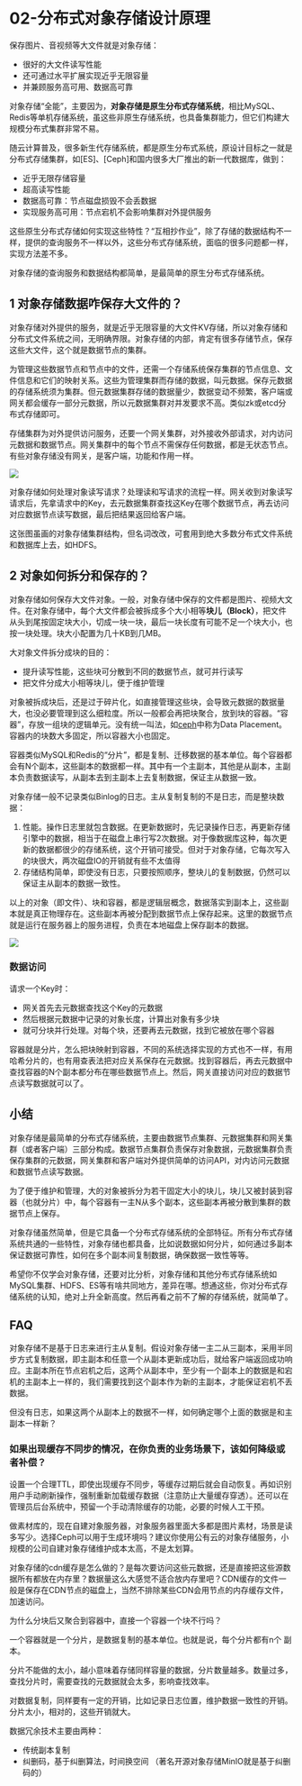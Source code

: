 # 02-分布式对象存储设计原理

保存图片、音视频等大文件就是对象存储：

- 很好的大文件读写性能
- 还可通过水平扩展实现近乎无限容量
- 并兼顾服务高可用、数据高可靠

对象存储“全能”，主要因为，**对象存储是原生分布式存储系统**，相比MySQL、Redis等单机存储系统，虽这些非原生存储系统，也具备集群能力，但它们构建大规模分布式集群非常不易。

随云计算普及，很多新生代存储系统，都是原生分布式系统，原设计目标之一就是分布式存储集群，如[ES]、[Ceph]和国内很多大厂推出的新一代数据库，做到：

- 近乎无限存储容量
- 超高读写性能
- 数据高可靠：节点磁盘损毁不会丢数据
- 实现服务高可用：节点宕机不会影响集群对外提供服务

这些原生分布式存储如何实现这些特性？“互相抄作业”，除了存储的数据结构不一样，提供的查询服务不一样以外，这些分布式存储系统，面临的很多问题都一样，实现方法差不多。

对象存储的查询服务和数据结构都简单，是最简单的原生分布式存储系统。

## 1 对象存储数据咋保存大文件的？

对象存储对外提供的服务，就是近乎无限容量的大文件KV存储，所以对象存储和分布式文件系统之间，无明确界限。对象存储的内部，肯定有很多存储节点，保存这些大文件，这个就是数据节点的集群。

为管理这些数据节点和节点中的文件，还需一个存储系统保存集群的节点信息、文件信息和它们的映射关系。这些为管理集群而存储的数据，叫元数据。保存元数据的存储系统须为集群。但元数据集群存储的数据量少，数据变动不频繁，客户端或网关都会缓存一部分元数据，所以元数据集群对并发要求不高。类似zk或etcd分布式存储即可。

存储集群为对外提供访问服务，还要一个网关集群，对外接收外部请求，对内访问元数据和数据节点。网关集群中的每个节点不需保存任何数据，都是无状态节点。有些对象存储没有网关，是客户端，功能和作用一样。

![](https://my-img.javaedge.com.cn/javaedge-blog/2024/06/23aa89093810d8a87ad576f4da162585.jpg)

对象存储如何处理对象读写请求？处理读和写请求的流程一样。网关收到对象读写请求后，先拿请求中的Key，去元数据集群查找这Key在哪个数据节点，再去访问对应数据节点读写数据，最后把结果返回给客户端。

这张图虽画的对象存储集群结构，但名词改改，可套用到绝大多数分布式文件系统和数据库上去，如HDFS。

## 2 对象如何拆分和保存的？

对象存储如何保存大文件对象。一般，对象存储中保存的文件都是图片、视频大文件。在对象存储中，每个大文件都会被拆成多个大小相等**块儿（Block）**，把文件从头到尾按固定块大小，切成一块一块，最后一块长度有可能不足一个块大小，也按一块处理。块大小配置为几十KB到几MB。

大对象文件拆分成块的目的：

- 提升读写性能，这些块可分散到不同的数据节点，就可并行读写
- 把文件分成大小相等块儿，便于维护管理

对象被拆成块后，还是过于碎片化，如直接管理这些块，会导致元数据的数据量大，也没必要管理到这么细粒度。所以一般都会再把块聚合，放到块的容器。“容器”，存放一组块的逻辑单元。没有统一叫法，如[ceph](https://ceph.io/)中称为Data Placement。容器内的块数大多固定，所以容器大小也固定。

容器类似MySQL和Redis的“分片”，都是复制、迁移数据的基本单位。每个容器都会有N个副本，这些副本的数据都一样。其中有一个主副本，其他是从副本，主副本负责数据读写，从副本去到主副本上去复制数据，保证主从数据一致。

对象存储一般不记录类似Binlog的日志。主从复制复制的不是日志，而是整块数据：

1. 性能。操作日志里就包含数据。在更新数据时，先记录操作日志，再更新存储引擎中的数据，相当于在磁盘上串行写2次数据。对于像数据库这种，每次更新的数据都很少的存储系统，这个开销可接受。但对于对象存储，它每次写入的块很大，两次磁盘IO的开销就有些不太值得
2. 存储结构简单，即使没有日志，只要按照顺序，整块儿的复制数据，仍然可以保证主从副本的数据一致性。

以上的对象（即文件）、块和容器，都是逻辑层概念，数据落实到副本上，这些副本就是真正物理存在。这些副本再被分配到数据节点上保存起来。这里的数据节点就是运行在服务器上的服务进程，负责在本地磁盘上保存副本的数据。

![](https://my-img.javaedge.com.cn/javaedge-blog/2024/11/cf5d169b39311d9400117693884b49e1.jpg)

### 数据访问

请求一个Key时：

- 网关首先去元数据查找这个Key的元数据
- 然后根据元数据中记录的对象长度，计算出对象有多少块
- 就可分块并行处理。对每个块，还要再去元数据，找到它被放在哪个容器

容器就是分片，怎么把块映射到容器，不同的系统选择实现的方式也不一样，有用哈希分片的，也有用查表法把对应关系保存在元数据。找到容器后，再去元数据中查找容器的N个副本都分布在哪些数据节点上。然后，网关直接访问对应的数据节点读写数据就可以了。

## 小结

对象存储是最简单的分布式存储系统，主要由数据节点集群、元数据集群和网关集群（或者客户端）三部分构成。数据节点集群负责保存对象数据，元数据集群负责保存集群的元数据，网关集群和客户端对外提供简单的访问API，对内访问元数据和数据节点读写数据。

为了便于维护和管理，大的对象被拆分为若干固定大小的块儿，块儿又被封装到容器（也就分片）中，每个容器有一主N从多个副本，这些副本再被分散到集群的数据节点上保存。

对象存储虽然简单，但是它具备一个分布式存储系统的全部特征。所有分布式存储系统共通的一些特性，对象存储也都具备，比如说数据如何分片，如何通过多副本保证数据可靠性，如何在多个副本间复制数据，确保数据一致性等等。



希望你不仅学会对象存储，还要对比分析，对象存储和其他分布式存储系统如MySQL集群、HDFS、ES等有啥共同地方，差异在哪。想通这些，你对分布式存储系统的认知，绝对上升全新高度。然后再看之前不了解的存储系统，就简单了。

## FAQ

对象存储不是基于日志来进行主从复制。假设对象存储一主二从三副本，采用半同步方式复制数据，即主副本和任意一个从副本更新成功后，就给客户端返回成功响应。主副本所在节点宕机之后，这两个从副本中，至少有一个副本上的数据是和宕机的主副本上一样的，我们需要找到这个副本作为新的主副本，才能保证宕机不丢数据。

但没有日志，如果这两个从副本上的数据不一样，如何确定哪个上面的数据是和主副本一样新？

### 如果出现缓存不同步的情况，在你负责的业务场景下，该如何降级或者补偿？

设置一个合理TTL，即使出现缓存不同步，等缓存过期后就会自动恢复。再如识别用户手动刷新操作，强制重新加载缓存数据（注意防止大量缓存穿透）。还可以在管理员后台系统中，预留一个手动清除缓存的功能，必要的时候人工干预。



做素材库的，现在自建对象服务器，对象服务器里面大多都是图片素材，场景是读多写少。选择Ceph可以用于生成环境吗？建议你使用公有云的对象存储服务，小规模的公司自建对象存储维护成本太高，不是太划算。





对象存储的cdn缓存是怎么做的？是每次要访问这些元数据，还是直接把这些源数据所有都放在内存里？数据量这么大感觉不适合放内存里吧？CDN缓存的文件一般是保存在CDN节点的磁盘上，当然不排除某些CDN会用节点的内存缓存文件，加速访问。



为什么分块后又聚合到容器中，直接一个容器一个块不行吗？

一个容器就是一个分片，是数据复制的基本单位。也就是说，每个分片都有n个 副本。

分片不能做的太小，越小意味着存储同样容量的数据，分片数量越多。数量过多，查找分片时，需要查找的元数据就会太多，影响查找效率。

对数据复制，同样要有一定的开销，比如记录日志位置，维护数据一致性的开销。分片太小，相对的，这些开销就大。

数据冗余技术主要由两种：

- 传统副本复制
- 纠删码，基于纠删算法，时间换空间 （著名开源对象存储MinIO就是基于纠删码的）